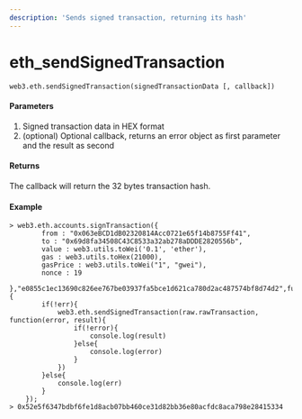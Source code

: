 ```yaml
---
description: 'Sends signed transaction, returning its hash'
---
```


# eth\_sendSignedTransaction

```text
web3.eth.sendSignedTransaction(signedTransactionData [, callback])
```

#### Parameters

1. Signed transaction data in HEX format
2. \(optional\) Optional callback, returns an error object as first parameter and the result as second

#### Returns

The callback will return the 32 bytes transaction hash.

#### Example

```text
> web3.eth.accounts.signTransaction({
        from : "0x063eBCD1dB02320814Acc0721e65f14b8755Ff41",
        to : "0x69d8fa34508C43C8533a32ab278aDDDE2820556b",
        value : web3.utils.toWei('0.1', 'ether'),
        gas : web3.utils.toHex(21000),
        gasPrice : web3.utils.toWei("1", "gwei"),
        nonce : 19
    },"e0855c1ec13690c826ee767be03937fa5bce1d621ca780d2ac487574bf8d74d2",function(err,raw){
        if(!err){
            web3.eth.sendSignedTransaction(raw.rawTransaction, function(error, result){
                if(!error){
                    console.log(result)
                }else{
                    console.log(error)
                }
            })
        }else{
            console.log(err)
        }
    });
> 0x52e5f6347bdbf6fe1d8acb07bb460ce31d82bb36e80acfdc8aca798e28415334
```

